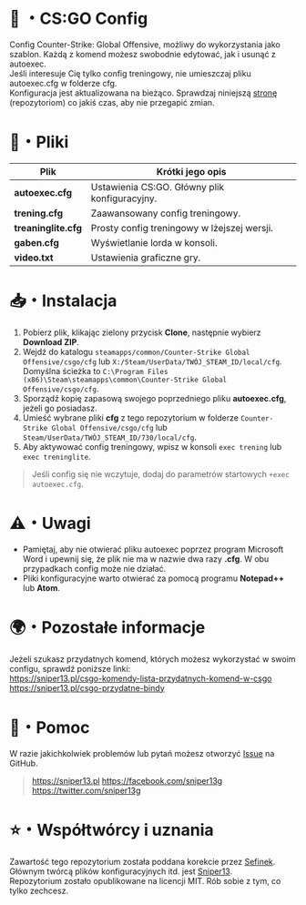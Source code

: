 # 🔫 ・CS:GO Config
Config Counter-Strike: Global Offensive, możliwy do wykorzystania jako szablon. Każdą z komend możesz swobodnie edytować, jak i usunąć z autoexec.  
Jeśli interesuje Cię tylko config treningowy, nie umieszczaj pliku autoexec.cfg w folderze cfg.  
Konfiguracja jest aktualizowana na bieżąco. Sprawdzaj niniejszą [stronę](https://github.com/XIIIG/CS-GO-Config) (repozytoriom) co jakiś czas, aby nie przegapić zmian.

# 📂・Pliki
| Plik                 | Krótki jego opis                              |
|----------------------|-----------------------------------------------|
| **autoexec.cfg**     | Ustawienia CS:GO. Główny plik konfiguracyjny. |
| **trening.cfg**      | Zaawansowany config treningowy.               |
| **treaninglite.cfg** | Prosty config treningowy w lżejszej wersji.   |
| **gaben.cfg**        | Wyświetlanie lorda w konsoli.                 |
| **video.txt**        | Ustawienia graficzne gry.                     |

# 📥・Instalacja
1. Pobierz plik, klikając zielony przycisk **Clone**, następnie wybierz **Download ZIP**.
2. Wejdź do katalogu `steamapps/common/Counter-Strike Global Offensive/csgo/cfg` lub `X:/Steam/UserData/TWÓJ_STEAM_ID/local/cfg`.  
Domyślna ścieżka to `C:\Program Files (x86)\Steam\steamapps\common\Counter-Strike Global Offensive/csgo/cfg`.
3. Sporządź kopię zapasową swojego poprzedniego pliku **autoexec.cfg**, jeżeli go posiadasz.
4. Umieść wybrane pliki **cfg** z tego repozytorium w folderze `Counter-Strike Global Offensive/csgo/cfg` lub `Steam/UserData/TWÓJ_STEAM_ID/730/local/cfg`.
5. Aby aktywować config treningowy, wpisz w konsoli `exec trening` lub `exec treninglite`.

> Jeśli config się nie wczytuje, dodaj do parametrów startowych `+exec autoexec.cfg`.

# ⚠️・Uwagi
- Pamiętaj, aby nie otwierać pliku autoexec poprzez program Microsoft Word i upewnij się, że plik nie ma w nazwie dwa razy **.cfg**. W obu przypadkach config może nie działać.
- Pliki konfiguracyjne warto otwierać za pomocą programu **Notepad++** lub **Atom**.

# 🌍・Pozostałe informacje
Jeżeli szukasz przydatnych komend, których możesz wykorzystać w swoim configu, sprawdź poniższe linki:  
https://sniper13.pl/csgo-komendy-lista-przydatnych-komend-w-csgo  
https://sniper13.pl/csgo-przydatne-bindy

# 🤝・Pomoc
W razie jakichkolwiek problemów lub pytań możesz otworzyć [Issue](https://github.com/XIIIG/CS-GO-Config/issues) na GitHub.

> https://sniper13.pl
> https://facebook.com/sniper13g
> https://twitter.com/sniper13g

# ⭐・Współtwórcy i uznania
Zawartość tego repozytorium została poddana korekcie przez [Sefinek](https://github.com/sefinek24).  
Głównym twórcą plików konfiguracyjnych itd. jest [Sniper13](https://github.com/XIIIG).  
Repozytorium zostało opublikowane na licencji MIT. Rób sobie z tym, co tylko zechcesz.